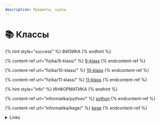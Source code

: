 ```yaml
---
description: Предметы, курсы
---
```


# 📚 Классы

{% hint style="success" %}
ФИЗИКА
{% endhint %}

{% content-ref url="fizika/9-klass/" %}
[9-klass](fizika/9-klass/)
{% endcontent-ref %}

{% content-ref url="fizika/10-klass/" %}
[10-klass](fizika/10-klass/)
{% endcontent-ref %}

{% content-ref url="fizika/11-klass/" %}
[11-klass](fizika/11-klass/)
{% endcontent-ref %}

{% hint style="info" %}
ИНФОРМАТИКА
{% endhint %}

{% content-ref url="informatika/python/" %}
[python](informatika/python/)
{% endcontent-ref %}

{% content-ref url="informatika/kege/" %}
[kege](informatika/kege/)
{% endcontent-ref %}

<details>

<summary>Links</summary>

Закон сохранения полной механической энергии [https://xkurs.gitbook.io/start/fizika/10-klass/zakon-sokhraneniya-polnoi-mekhanicheskoi-energii](https://xkurs.gitbook.io/start/fizika/10-klass/zakon-sokhraneniya-polnoi-mekhanicheskoi-energii)

</details>
